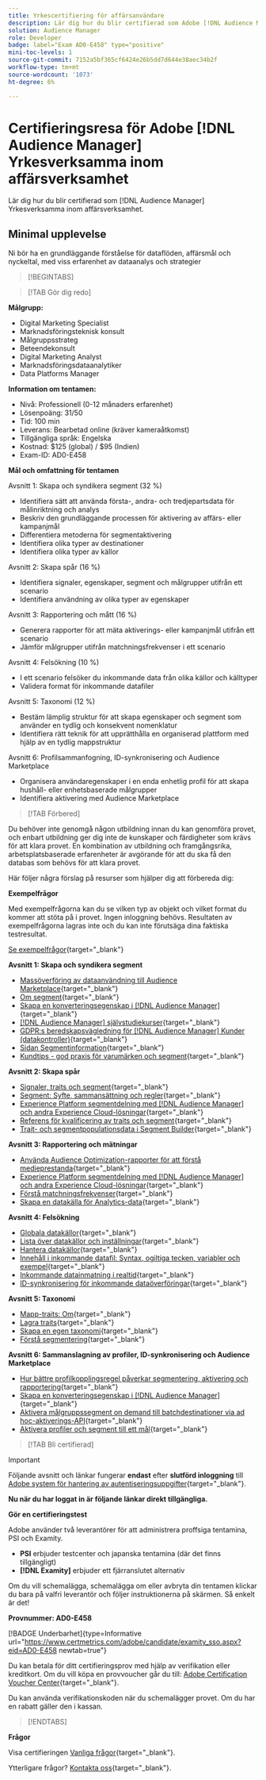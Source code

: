 ```yaml
---
title: Yrkescertifiering för affärsanvändare
description: Lär dig hur du blir certifierad som Adobe [!DNL Audience Manager] Yrkesverksamma inom affärsverksamhet.
solution: Audience Manager
role: Developer
badge: label="Exam AD0-E458" type="positive"
mini-toc-levels: 1
source-git-commit: 7152a5bf365cf6424e26b5dd7d644e38aec34b2f
workflow-type: tm+mt
source-wordcount: '1073'
ht-degree: 6%

---
```


# Certifieringsresa för Adobe [!DNL Audience Manager] Yrkesverksamma inom affärsverksamhet

Lär dig hur du blir certifierad som [!DNL Audience Manager] Yrkesverksamma inom affärsverksamhet.

## Minimal upplevelse

Ni bör ha en grundläggande förståelse för dataflöden, affärsmål och nyckeltal, med viss erfarenhet av dataanalys och strategier

>[!BEGINTABS]

>[!TAB Gör dig redo]

**Målgrupp:**

* Digital Marketing Specialist
* Marknadsföringsteknisk konsult
* Målgruppsstrateg
* Beteendekonsult
* Digital Marketing Analyst
* Marknadsföringsdataanalytiker
* Data Platforms Manager

**Information om tentamen:**

* Nivå: Professionell (0-12 månaders erfarenhet)
* Lösenpoäng: 31/50
* Tid: 100 min
* Leverans: Bearbetad online (kräver kameraåtkomst)
* Tillgängliga språk: Engelska
* Kostnad: $125 (global) / $95 (Indien)
* Exam-ID: AD0-E458

**Mål och omfattning för tentamen**

Avsnitt 1: Skapa och syndikera segment (32 %)

* Identifiera sätt att använda första-, andra- och tredjepartsdata för målinriktning och analys
* Beskriv den grundläggande processen för aktivering av affärs- eller kampanjmål
* Differentiera metoderna för segmentaktivering
* Identifiera olika typer av destinationer
* Identifiera olika typer av källor

Avsnitt 2: Skapa spår (16 %)

* Identifiera signaler, egenskaper, segment och målgrupper utifrån ett scenario
* Identifiera användning av olika typer av egenskaper

Avsnitt 3: Rapportering och mått (16 %)

* Generera rapporter för att mäta aktiverings- eller kampanjmål utifrån ett scenario
* Jämför målgrupper utifrån matchningsfrekvenser i ett scenario

Avsnitt 4: Felsökning (10 %)

* I ett scenario felsöker du inkommande data från olika källor och källtyper
* Validera format för inkommande datafiler

Avsnitt 5: Taxonomi (12 %)

* Bestäm lämplig struktur för att skapa egenskaper och segment som använder en tydlig och konsekvent nomenklatur
* Identifiera rätt teknik för att upprätthålla en organiserad plattform med hjälp av en tydlig mappstruktur

Avsnitt 6: Profilsammanfogning, ID-synkronisering och Audience Marketplace

* Organisera användaregenskaper i en enda enhetlig profil för att skapa hushåll- eller enhetsbaserade målgrupper
* Identifiera aktivering med Audience Marketplace

>[!TAB Förbered]

Du behöver inte genomgå någon utbildning innan du kan genomföra provet, och enbart utbildning ger dig inte de kunskaper och färdigheter som krävs för att klara provet. En kombination av utbildning och framgångsrika, arbetsplatsbaserade erfarenheter är avgörande för att du ska få den databas som behövs för att klara provet.

Här följer några förslag på resurser som hjälper dig att förbereda dig:

**Exempelfrågor**

Med exempelfrågorna kan du se vilken typ av objekt och vilket format du kommer att stöta på i provet. Ingen inloggning behövs. Resultaten av exempelfrågorna lagras inte och du kan inte förutsäga dina faktiska testresultat.

[Se exempelfrågor](https://scorpion.caveon.com/launchpad/ad0-e458-adobe-audience-manager-business-practitioner-professional-copy-dvaivw){target="_blank"}

**Avsnitt 1: Skapa och syndikera segment**

* [Massöverföring av dataanvändning till Audience Marketplace](https://experienceleague.adobe.com/docs/audience-manager-learn/tutorials/audience-marketplace/buying-data/bulk-uploading-data-usage-into-the-audience-marketplace.html?lang=en){target="_blank"}
* [Om segment](https://experienceleague.adobe.com/docs/analytics/components/segmentation/seg-overview.html?lang=en){target="_blank"}
* [Skapa en konverteringsegenskap i [!DNL Audience Manager]](https://experienceleague.adobe.com/docs/audience-manager-learn/tutorials/build-and-manage-audiences/traits-and-segments/creating-conversion-traits.html?lang=en){target="_blank"}
* [[!DNL Audience Manager] självstudiekurser](https://experienceleague.adobe.com/docs/audience-manager-learn/tutorials/overview.html?lang=tr){target="_blank"}
* [GDPR:s beredskapsvägledning för [!DNL Audience Manager] Kunder (datakontroller)](https://experienceleague.adobe.com/docs/audience-manager/user-guide/overview/data-privacy/data-privacy-reference/aam-gdpr-readiness.html?lang=en){target="_blank"}
* [Sidan Segmentinformation](https://experienceleague.adobe.com/docs/audience-manager/user-guide/features/segments/segment-summary-view.html?lang=en){target="_blank"}
* [Kundtips - god praxis för varumärken och segment](https://experienceleague.adobe.com/docs/audience-manager-learn/tutorials/build-and-manage-audiences/traits-and-segments/customer-tips-traits-and-segments-best-practices.html%3Flang%3Dja){target="_blank"}

**Avsnitt 2: Skapa spår**

* [Signaler, traits och segment](https://experienceleague.adobe.com/docs/audience-manager/user-guide/reference/signal-trait-segment.html?lang=en){target="_blank"}
* [Segment: Syfte, sammansättning och regler](https://experienceleague.adobe.com/docs/audience-manager/user-guide/features/segments/segments-purpose.html?lang=en){target="_blank"}
* [Experience Platform segmentdelning med [!DNL Audience Manager] och andra Experience Cloud-lösningar](https://experienceleague.adobe.com/docs/audience-manager/user-guide/implementation-integration-guides/integration-experience-platform/aam-aep-audience-sharing.){target="_blank"}
* [Referens för kvalificering av traits och segment](https://experienceleague.adobe.com/docs/audience-manager/user-guide/features/traits/trait-and-segment-qualification-reference.html?lang=en){target="_blank"}
* [Trait- och segmentpopulationsdata i Segment Builder](https://experienceleague.adobe.com/docs/audience-manager/user-guide/features/segments/segment-builder-data.html?lang=en){target="_blank"}

**Avsnitt 3: Rapportering och mätningar**

* [Använda Audience Optimization-rapporter för att förstå medieprestanda](https://experienceleague.adobe.com/docs/audience-manager-learn/tutorials/reports/using-audience-optimization-reports-to-understand-media-performance.html?lang=en){target="_blank"}
* [Experience Platform segmentdelning med [!DNL Audience Manager] och andra Experience Cloud-lösningar](https://experienceleague.adobe.com/docs/audience-manager/user-guide/implementation-integration-guides/integration-experience-platform/aam-aep-audience-sharing.html?lang=en){target="_blank"}
* [Förstå matchningsfrekvenser](https://experienceleague.adobe.com/docs/audience-manager-learn/tutorials/data-activation/destinations-basics/understanding-match-rates.html?lang=en){target="_blank"}
* [Skapa en datakälla för Analytics-data](https://experienceleague.adobe.com/docs/audience-manager-learn/tutorials/setup-and-admin/data-sources/create-a-data-source-for-analytics-data.html?lang=ru){target="_blank"}

**Avsnitt 4: Felsökning**

* [Globala datakällor](https://experienceleague.adobe.com/docs/audience-manager/user-guide/features/data-sources/global-data-sources.html?lang=en#:~:text=Global%20data%20sources%20are%20accessible,by%20manufacturers%20for%20advertising%20purposes.){target="_blank"}
* [Lista över datakällor och inställningar](https://experienceleague.adobe.com/docs/audience-manager/user-guide/features/data-sources/datasources-list-and-settings.html?lang=en){target="_blank"}
* [Hantera datakällor](https://experienceleague.adobe.com/docs/audience-manager/user-guide/features/data-sources/manage-datasources.html?lang=en){target="_blank"}
* [Innehåll i inkommande datafil: Syntax, ogiltiga tecken, variabler och exempel](https://experienceleague.adobe.com/docs/audience-manager/user-guide/implementation-integration-guides/sending-audience-data/batch-data-transfer-process/inbound-file-contents.html?lang=en){target="_blank"}
* [Inkommande datainmatning i realtid](https://experienceleague.adobe.com/docs/audience-manager/user-guide/implementation-integration-guides/sending-audience-data/real-time-inbound-data-integration/real-time-data-transfer.html?lang=en){target="_blank"}
* [ID-synkronisering för inkommande dataöverföringar](https://experienceleague.adobe.com/docs/audience-manager/user-guide/implementation-integration-guides/sending-audience-data/batch-data-transfer-process/id-sync-http.html?lang=en){target="_blank"}

**Avsnitt 5: Taxonomi**

* [Mapp-traits: Om](https://experienceleague.adobe.com/docs/audience-manager/user-guide/features/traits/about-folder-traits.html?lang=en){target="_blank"}
* [Lagra traits](https://experienceleague.adobe.com/docs/audience-manager/user-guide/features/traits/trait-storage.html?lang=en){target="_blank"}
* [Skapa en egen taxonomi](https://experienceleague.adobe.com/docs/audience-manager-learn/tutorials/build-and-manage-audiences/traits-and-segments/creating-a-trait-taxonomy.html?lang=en){target="_blank"}
* [Förstå segmentering](https://experienceleague.adobe.com/docs/experience-manager-cloud-service/content/sites/authoring/personalization/segmentation.html?lang=en){target="_blank"}

**Avsnitt 6: Sammanslagning av profiler, ID-synkronisering och Audience Marketplace**

* [Hur bättre profilkopplingsregel påverkar segmentering, aktivering och rapportering](https://experienceleague.adobe.com/docs/audience-manager-learn/tutorials/build-and-manage-audiences/profile-merge/how-profile-merge-rule-enhancements-impact-segmentation-activation-and-reporting.html?lang=en){target="_blank"}
* [Skapa en konverteringsegenskap i [!DNL Audience Manager]](https://experienceleague.adobe.com/docs/audience-manager-learn/tutorials/build-and-manage-audiences/traits-and-segments/creating-conversion-traits.html?lang=en){target="_blank"}
* [Aktivera målgruppssegment on demand till batchdestinationer via ad hoc-aktiverings-API](https://experienceleague.adobe.com/docs/experience-platform/destinations/api/ad-hoc-activation-api.html?lang=en){target="_blank"}
* [Aktivera profiler och segment till ett mål](https://experienceleague.adobe.com/docs/platform-learn/tutorials/destinations/activate-profiles-and-segments-to-a-destination.html?lang=en){target="_blank"}

>[!TAB Bli certifierad]

>[!IMPORTANT]
>
>Följande avsnitt och länkar fungerar **endast** efter **slutförd inloggning** till [Adobe system för hantering av autentiseringsuppgifter](http://www.certmetrics.com/adobe){target="_blank"}.


**Nu när du har loggat in är följande länkar direkt tillgängliga.**

**Gör en certifieringstest**

Adobe använder två leverantörer för att administrera proffsiga tentamina, PSI och Examity.

* **PSI** erbjuder testcenter och japanska tentamina (där det finns tillgängligt)
* **[!DNL Examity]** erbjuder ett fjärranslutet alternativ

Om du vill schemalägga, schemalägga om eller avbryta din tentamen klickar du bara på valfri leverantör och följer instruktionerna på skärmen. Så enkelt är det!

**Provnummer: AD0-E458**

[!BADGE Underbarhet]{type=Informative url="https://www.certmetrics.com/adobe/candidate/examity_sso.aspx?eid=AD0-E458 newtab=true"}

Du kan betala för ditt certifieringsprov med hjälp av verifikation eller kreditkort. Om du vill köpa en provvoucher går du till: [Adobe Certification Voucher Center](https://market.xvoucher.com/adobe/global){target="_blank"}.

Du kan använda verifikationskoden när du schemalägger provet. Om du har en rabatt gäller den i kassan.

>[!ENDTABS]

**Frågor**

Visa certifieringen [Vanliga frågor](https://experienceleague.adobe.com/docs/certification/certification/faq.html?lang=en){target="_blank"}.

Ytterligare frågor? [Kontakta oss](mailto:certif@adobe.com){target="_blank"}.
